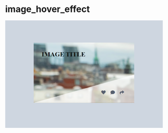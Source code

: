 # image_hover_effect
![demo image 1](https://github.com/Sweety-Akter/image_hover_effect/blob/main/view.png)